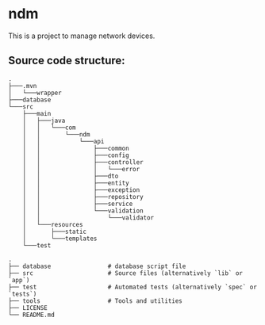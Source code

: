 # ndm
This is a project to manage network devices.

## Source code structure:
    .
    ├───.mvn
    │   └───wrapper
    ├───database
    └───src
        ├───main
        │   ├───java
        │   │   └───com
        │   │       └───ndm
        │   │           └───api
        │   │               ├───common
        │   │               ├───config
        │   │               ├───controller
        │   │               │   └───error
        │   │               ├───dto
        │   │               ├───entity
        │   │               ├───exception
        │   │               ├───repository
        │   │               ├───service
        │   │               └───validation
        │   │                   └───validator
        │   └───resources
        │       ├───static
        │       └───templates
        └───test

    .
    ├── database                # database script file
    ├── src                     # Source files (alternatively `lib` or `app`)
    ├── test                    # Automated tests (alternatively `spec` or `tests`)
    ├── tools                   # Tools and utilities
    ├── LICENSE
    └── README.md
